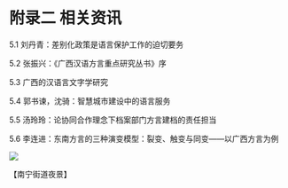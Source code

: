 # 附录二 相关资讯

5.1 刘丹青：差别化政策是语言保护工作的迫切要务

5.2 张振兴：《广西汉语方言重点研究丛书》序

5.3 广西的汉语言文字学研究

5.4 郭书谏，沈骑：智慧城市建设中的语言服务

5.5 汤玲玲：论协同合作理念下档案部门方言建档的责任担当

5.6 李连进：东南方言的三种演变模型：裂变、触变与同变——以广西方言为例


<!--
![](https://s2.ax1x.com/2019/10/29/Kgxxnx.jpg)
-->

![](https://polite-cranachan-566a82.netlify.app/data-store/nanningPic/hongjoeng.jpg)

【南宁街道夜景】